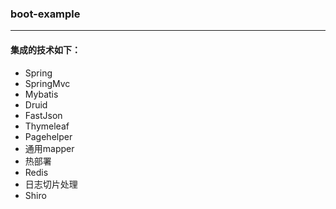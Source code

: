
### boot-example
---

#### 集成的技术如下：
* Spring
* SpringMvc
* Mybatis
* Druid
* FastJson
* Thymeleaf
* Pagehelper
* 通用mapper
* 热部署
* Redis
* 日志切片处理
* Shiro



